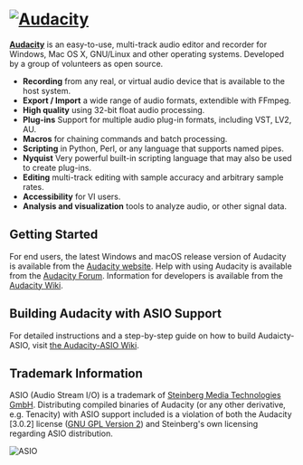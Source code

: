 [![Audacity](https://forum.audacityteam.org/styles/prosilver/theme/images/Audacity-logo_75px_trans_forum.png)](https://www.audacityteam.org) 
=========================

[**Audacity**](https://www.audacityteam.org) is an easy-to-use, multi-track audio editor and recorder for Windows, Mac OS X, GNU/Linux and other operating systems. Developed by a group of volunteers as open source.

- **Recording** from any real, or virtual audio device that is available to the host system.
- **Export / Import** a wide range of audio formats, extendible with FFmpeg.
- **High quality** using 32-bit float audio processing.
- **Plug-ins** Support for multiple audio plug-in formats, including VST, LV2, AU.
- **Macros** for chaining commands and batch processing.
- **Scripting** in Python, Perl, or any language that supports named pipes.
- **Nyquist** Very powerful built-in scripting language that may also be used to create plug-ins.
- **Editing** multi-track editing with sample accuracy and arbitrary sample rates.
- **Accessibility** for VI users.
- **Analysis and visualization** tools to analyze audio, or other signal data.

## Getting Started

For end users, the latest Windows and macOS release version of Audacity is available from the [Audacity website](https://www.audacityteam.org/download/).
Help with using Audacity is available from the [Audacity Forum](https://forum.audacityteam.org/).
Information for developers is available from the [Audacity Wiki](https://wiki.audacityteam.org/wiki/For_Developers).

## Building Audacity with ASIO Support

For detailed instructions and a step-by-step guide on how to build Audaicty-ASIO, visit [the Audacity-ASIO Wiki](https://github.com/Acts19quiz/audacity-ASIO/wiki/Detailed-build-instructions-%28Windows-only%29).

## Trademark Information

ASIO (Audio Stream I/O) is a trademark of [Steinberg Media Technologies GmbH](https://www.steinberg.net/developers/). Distributing compiled binaries of Audacity (or any other derivative, e.g. Tenacity) with ASIO support included is a violation of both the Audacity [3.0.2] license ([GNU GPL Version 2](https://manual.audacityteam.org/man/asio_audio_interface.html#Audacity_and_ASIO)) and Steinberg's own licensing regarding ASIO distribution.

![ASIO](https://raw.githubusercontent.com/Acts19quiz/audacity-ASIO/ASIO_Audacity-3.0.2/images/AudacityLogo.png?raw=true)
